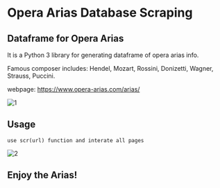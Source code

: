 # Opera Arias Database Scraping
## Dataframe for Opera Arias
It is a Python 3 library for generating dataframe of opera arias info. 

Famous composer includes: Hendel, Mozart, Rossini, Donizetti, Wagner, Strauss, Puccini. 

webpage: https://www.opera-arias.com/arias/

![1](https://user-images.githubusercontent.com/46503526/74561809-540aa200-4f37-11ea-9330-ac15a8c6ede0.PNG)

## Usage
```
use scr(url) function and interate all pages  

```
![2](https://user-images.githubusercontent.com/46503526/74562017-dabf7f00-4f37-11ea-852f-b580bda62c93.PNG)

## Enjoy the Arias!

